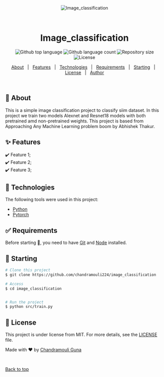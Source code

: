 <div align="center" id="top"> 
  <img src="./.github/app.gif" alt="Image_classification" />

&#xa0;

  <!-- <a href="https://image_classification.netlify.app">Demo</a> -->
</div>

<h1 align="center">Image_classification</h1>

<p align="center">
  <img alt="Github top language" src="https://img.shields.io/github/languages/top/chandramouli224/image_classification?color=56BEB8">

  <img alt="Github language count" src="https://img.shields.io/github/languages/count/chandramouli224/image_classification?color=56BEB8">

  <img alt="Repository size" src="https://img.shields.io/github/repo-size/chandramouli224/image_classification?color=56BEB8">

  <img alt="License" src="https://img.shields.io/github/license/chandramouli224/image_classification?color=56BEB8">

  <!-- <img alt="Github issues" src="https://img.shields.io/github/issues/chandramouli224/image_classification?color=56BEB8" /> -->

  <!-- <img alt="Github forks" src="https://img.shields.io/github/forks/chandramouli224/image_classification?color=56BEB8" /> -->

  <!-- <img alt="Github stars" src="https://img.shields.io/github/stars/chandramouli224/image_classification?color=56BEB8" /> -->
</p>

<!-- Status -->

<!-- <h4 align="center">
	🚧  Image_classification 🚀 Under construction...  🚧
</h4>

<hr> -->

<p align="center">
  <a href="#dart-about">About</a> &#xa0; | &#xa0; 
  <a href="#sparkles-features">Features</a> &#xa0; | &#xa0;
  <a href="#rocket-technologies">Technologies</a> &#xa0; | &#xa0;
  <a href="#white_check_mark-requirements">Requirements</a> &#xa0; | &#xa0;
  <a href="#checkered_flag-starting">Starting</a> &#xa0; | &#xa0;
  <a href="#memo-license">License</a> &#xa0; | &#xa0;
  <a href="https://github.com/chandramouli224" target="_blank">Author</a>
</p>

<br>

## :dart: About

This is a simple image classification project to classify siim dataset. In this project we train two models Alexnet and Resnet18 models with both pretrained amd non-pretrained weights. This project is based from Approaching Any Machine Learning problem boom by Abhishek Thakur.

## :sparkles: Features

:heavy_check_mark: Feature 1;\
:heavy_check_mark: Feature 2;\
:heavy_check_mark: Feature 3;

## :rocket: Technologies

The following tools were used in this project:

- [Python](https://www.python.org/)
- [Pytorch](https://pytorch.org/)

## :white_check_mark: Requirements

Before starting :checkered_flag:, you need to have [Git](https://git-scm.com) and [Node](https://nodejs.org/en/) installed.

## :checkered_flag: Starting

```bash
# Clone this project
$ git clone https://github.com/chandramouli224/image_classification

# Access
$ cd image_classification


# Run the project
$ python src/train.py

```

## :memo: License

This project is under license from MIT. For more details, see the [LICENSE](LICENSE.md) file.

Made with :heart: by <a href="https://github.com/chandramouli224" target="_blank">Chandramouli Guna</a>

&#xa0;

<a href="#top">Back to top</a>
